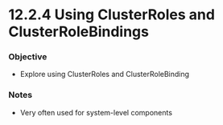 # 12.2.4 Using ClusterRoles and ClusterRoleBindings

### Objective
- Explore using ClusterRoles and ClusterRoleBinding

### Notes
- Very often used for system-level components
